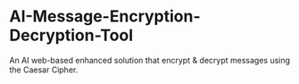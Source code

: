 # AI-Message-Encryption-Decryption-Tool
An AI web-based enhanced solution that encrypt &amp; decrypt messages using the Caesar Cipher.
